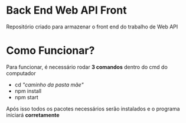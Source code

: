 # Back End Web API Front
Repositório criado para armazenar o front end do trabalho de Web API

# Como Funcionar?
Para funcionar, é necessário rodar **3 comandos** dentro do cmd do computador

- cd *"caminho da pasta mãe"*
- npm install
- npm start

Após isso todos os pacotes necessários serão instalados e o programa iniciará **corretamente**